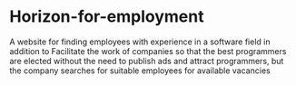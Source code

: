 # Horizon-for-employment
A website for finding employees with experience in a software field in addition to  Facilitate the work of companies so that the best programmers are elected without the need to publish ads and attract programmers, but the company searches for suitable employees for available vacancies
